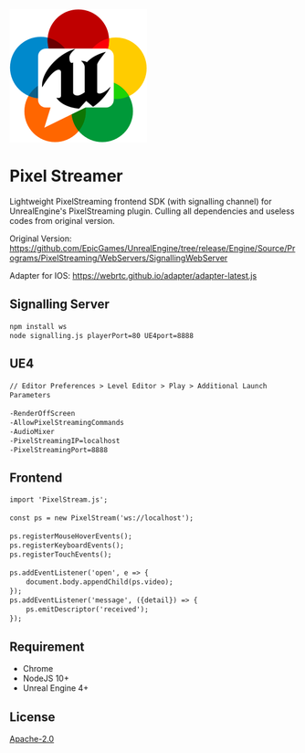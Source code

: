 ![](logo.png)


# Pixel Streamer

Lightweight PixelStreaming frontend SDK (with signalling channel) for UnrealEngine's PixelStreaming plugin. Culling all dependencies and useless codes from original version.

Original Version:
https://github.com/EpicGames/UnrealEngine/tree/release/Engine/Source/Programs/PixelStreaming/WebServers/SignallingWebServer

Adapter for IOS:
https://webrtc.github.io/adapter/adapter-latest.js





## Signalling Server
```
npm install ws
node signalling.js playerPort=80 UE4port=8888
```


## UE4
```
// Editor Preferences > Level Editor > Play > Additional Launch Parameters

-RenderOffScreen 
-AllowPixelStreamingCommands 
-AudioMixer 
-PixelStreamingIP=localhost 
-PixelStreamingPort=8888 
```



## Frontend
```
import 'PixelStream.js';

const ps = new PixelStream('ws://localhost');

ps.registerMouseHoverEvents();
ps.registerKeyboardEvents();
ps.registerTouchEvents();

ps.addEventListener('open', e => {
    document.body.appendChild(ps.video);
});
ps.addEventListener('message', ({detail}) => {
    ps.emitDescriptor('received');
});
```





## Requirement
- Chrome
- NodeJS 10+
- Unreal Engine 4+


## License

[Apache-2.0](./LICENSE)
